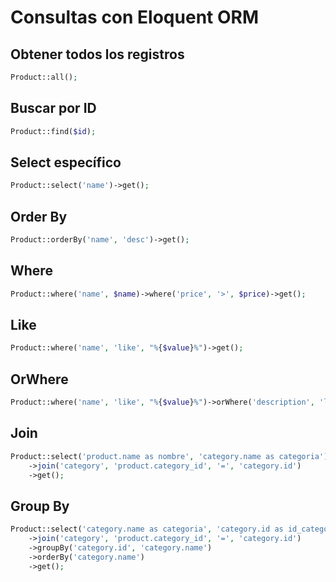 # Consultas con Eloquent ORM

## Obtener todos los registros
```php
Product::all();
```

## Buscar por ID
```php
Product::find($id);
```

## Select específico
```php
Product::select('name')->get();
```

## Order By
```php
Product::orderBy('name', 'desc')->get();
```

## Where
```php
Product::where('name', $name)->where('price', '>', $price)->get();
```

## Like
```php
Product::where('name', 'like', "%{$value}%")->get();
```

## OrWhere
```php
Product::where('name', 'like', "%{$value}%")->orWhere('description', 'like', "%{$value}%")->get();
```

## Join
```php
Product::select('product.name as nombre', 'category.name as categoria')
    ->join('category', 'product.category_id', '=', 'category.id')
    ->get();
```

## Group By
```php
Product::select('category.name as categoria', 'category.id as id_categoria', DB::raw('COUNT(product.id) as total'))
    ->join('category', 'product.category_id', '=', 'category.id')
    ->groupBy('category.id', 'category.name')
    ->orderBy('category.name')
    ->get();
```
